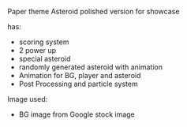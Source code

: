 Paper theme Asteroid
polished version for showcase

has:
- scoring system
- 2 power up
- special asteroid
- randomly generated asteroid with animation
- Animation for BG, player and asteroid
- Post Processing and particle system

Image used:
- BG image from Google stock image
